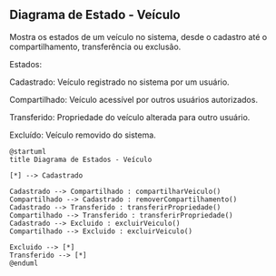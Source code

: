 ## Diagrama de Estado - Veículo
Mostra os estados de um veículo no sistema, desde o cadastro até o compartilhamento, transferência ou exclusão.

Estados:

Cadastrado: Veículo registrado no sistema por um usuário.

Compartilhado: Veículo acessível por outros usuários autorizados.

Transferido: Propriedade do veículo alterada para outro usuário.

Excluído: Veículo removido do sistema.

```plantuml
@startuml
title Diagrama de Estados - Veículo

[*] --> Cadastrado

Cadastrado --> Compartilhado : compartilharVeiculo()
Compartilhado --> Cadastrado : removerCompartilhamento()
Cadastrado --> Transferido : transferirPropriedade()
Compartilhado --> Transferido : transferirPropriedade()
Cadastrado --> Excluido : excluirVeiculo()
Compartilhado --> Excluido : excluirVeiculo()

Excluido --> [*]
Transferido --> [*]
@enduml
```
